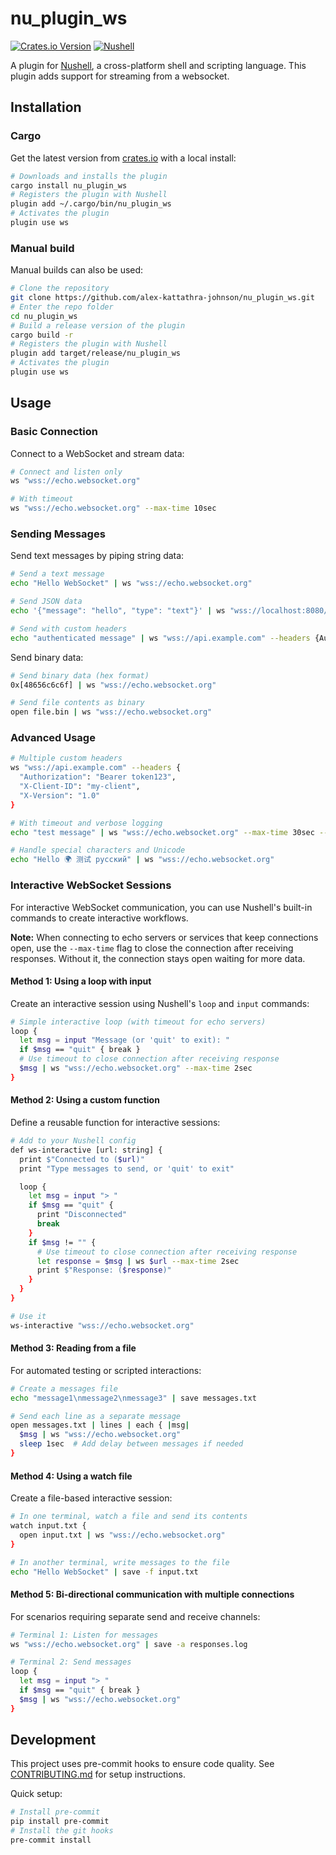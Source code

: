 # nu_plugin_ws

[![Crates.io Version](https://img.shields.io/crates/v/nu_plugin_ws?color=blue)](https://crates.io/crates/nu_plugin_ws)
[![Nushell](https://img.shields.io/badge/Nushell-v0.107.0-blue)](https://nushell.sh)

A plugin for [Nushell](https://nushell.sh), a cross-platform shell and scripting language. This plugin adds support for
streaming from a websocket.

## Installation

### Cargo

Get the latest version from [crates.io](https://crates.io/crates/nu_plugin_ws) with a local install:

```bash
# Downloads and installs the plugin
cargo install nu_plugin_ws
# Registers the plugin with Nushell
plugin add ~/.cargo/bin/nu_plugin_ws
# Activates the plugin
plugin use ws
```

### Manual build

Manual builds can also be used:

```bash
# Clone the repository
git clone https://github.com/alex-kattathra-johnson/nu_plugin_ws.git
# Enter the repo folder
cd nu_plugin_ws
# Build a release version of the plugin
cargo build -r
# Registers the plugin with Nushell
plugin add target/release/nu_plugin_ws
# Activates the plugin
plugin use ws
```

## Usage

### Basic Connection

Connect to a WebSocket and stream data:

```bash
# Connect and listen only
ws "wss://echo.websocket.org"

# With timeout
ws "wss://echo.websocket.org" --max-time 10sec
```

### Sending Messages

Send text messages by piping string data:

```bash
# Send a text message
echo "Hello WebSocket" | ws "wss://echo.websocket.org"

# Send JSON data
echo '{"message": "hello", "type": "text"}' | ws "wss://localhost:8080/chat"

# Send with custom headers
echo "authenticated message" | ws "wss://api.example.com" --headers {Authorization: "Bearer token123"}
```

Send binary data:

```bash
# Send binary data (hex format)
0x[48656c6c6f] | ws "wss://echo.websocket.org"

# Send file contents as binary
open file.bin | ws "wss://echo.websocket.org"
```

### Advanced Usage

```bash
# Multiple custom headers
ws "wss://api.example.com" --headers {
  "Authorization": "Bearer token123",
  "X-Client-ID": "my-client",
  "X-Version": "1.0"
}

# With timeout and verbose logging
echo "test message" | ws "wss://echo.websocket.org" --max-time 30sec --verbose 3

# Handle special characters and Unicode
echo "Hello 🌍 测试 русский" | ws "wss://echo.websocket.org"
```

### Interactive WebSocket Sessions

For interactive WebSocket communication, you can use Nushell's built-in commands to create interactive workflows.

**Note:** When connecting to echo servers or services that keep connections open, use the `--max-time` flag to close the connection after receiving responses. Without it, the connection stays open waiting for more data.

#### Method 1: Using a loop with input

Create an interactive session using Nushell's `loop` and `input` commands:

```bash
# Simple interactive loop (with timeout for echo servers)
loop {
  let msg = input "Message (or 'quit' to exit): "
  if $msg == "quit" { break }
  # Use timeout to close connection after receiving response
  $msg | ws "wss://echo.websocket.org" --max-time 2sec
}
```

#### Method 2: Using a custom function

Define a reusable function for interactive sessions:

```bash
# Add to your Nushell config
def ws-interactive [url: string] {
  print $"Connected to ($url)"
  print "Type messages to send, or 'quit' to exit"

  loop {
    let msg = input "> "
    if $msg == "quit" {
      print "Disconnected"
      break
    }
    if $msg != "" {
      # Use timeout to close connection after receiving response
      let response = $msg | ws $url --max-time 2sec
      print $"Response: ($response)"
    }
  }
}

# Use it
ws-interactive "wss://echo.websocket.org"
```

#### Method 3: Reading from a file

For automated testing or scripted interactions:

```bash
# Create a messages file
echo "message1\nmessage2\nmessage3" | save messages.txt

# Send each line as a separate message
open messages.txt | lines | each { |msg|
  $msg | ws "wss://echo.websocket.org"
  sleep 1sec  # Add delay between messages if needed
}
```

#### Method 4: Using a watch file

Create a file-based interactive session:

```bash
# In one terminal, watch a file and send its contents
watch input.txt {
  open input.txt | ws "wss://echo.websocket.org"
}

# In another terminal, write messages to the file
echo "Hello WebSocket" | save -f input.txt
```

#### Method 5: Bi-directional communication with multiple connections

For scenarios requiring separate send and receive channels:

```bash
# Terminal 1: Listen for messages
ws "wss://echo.websocket.org" | save -a responses.log

# Terminal 2: Send messages
loop {
  let msg = input "> "
  if $msg == "quit" { break }
  $msg | ws "wss://echo.websocket.org"
}
```

## Development

This project uses pre-commit hooks to ensure code quality. See [CONTRIBUTING.md](CONTRIBUTING.md) for setup instructions.

Quick setup:
```bash
# Install pre-commit
pip install pre-commit
# Install the git hooks
pre-commit install
```
